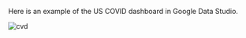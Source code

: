 Here is an example of the US COVID dashboard in Google Data Studio.

![cvd](https://user-images.githubusercontent.com/69952860/97807027-8460b080-1c2c-11eb-8b28-a2a9b20ab27e.jpg)
